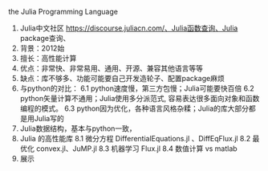 the Julia Programming Language
1. Julia中文社区 https://discourse.juliacn.com/、Julia函数查询、Julia package查询、
2. 背景：2012始
3. 擅长：高性能计算
4. 优点：非常快、非常易用、通用、开源、兼容其他语言等等
5. 缺点：库不够多、功能可能要自己开发造轮子、配置package麻烦
6. 与python的对比：
6.1 python速度慢，第三方包慢；Julia可能要快百倍
6.2 python矢量计算不通用；Julia使用多分派范式, 容易表达很多面向对象和函数编程的模式。
6.3 python因为优化，各种语言风格杂糅；Julia的库大部分都是用Julia写的
7. Julia数据结构，基本与python一致，
8. Julia 的高性能库
8.1 微分方程 DifferentialEquations.jl 、DiffEqFlux.jl
8.2 最优化 convex.jl、JuMP.jl
8.3 机器学习 Flux.jl
8.4 数值计算 vs matlab
9. 展示

